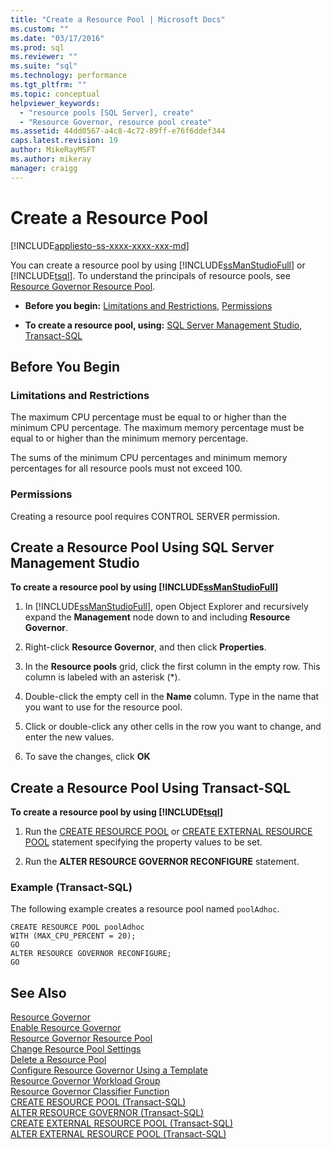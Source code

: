 ```yaml
---
title: "Create a Resource Pool | Microsoft Docs"
ms.custom: ""
ms.date: "03/17/2016"
ms.prod: sql
ms.reviewer: ""
ms.suite: "sql"
ms.technology: performance
ms.tgt_pltfrm: ""
ms.topic: conceptual
helpviewer_keywords: 
  - "resource pools [SQL Server], create"
  - "Resource Governor, resource pool create"
ms.assetid: 44dd0567-a4c8-4c72-89ff-e76f6ddef344
caps.latest.revision: 19
author: MikeRayMSFT
ms.author: mikeray
manager: craigg
---
```

# Create a Resource Pool
[!INCLUDE[appliesto-ss-xxxx-xxxx-xxx-md](../../includes/appliesto-ss-xxxx-xxxx-xxx-md.md)]

  You can create a resource pool by using [!INCLUDE[ssManStudioFull](../../includes/ssmanstudiofull-md.md)] or [!INCLUDE[tsql](../../includes/tsql-md.md)]. To understand the principals of resource pools, see [Resource Governor Resource Pool](../../relational-databases/resource-governor/resource-governor-resource-pool.md).  
  
-   **Before you begin:**  [Limitations and Restrictions](#LimitationsRestrictions), [Permissions](#Permissions)  
  
-   **To create a resource pool, using:**  [SQL Server Management Studio](#CreRPProp), [Transact-SQL](#CreRPTSQL)  
  
##  <a name="BeforeYouBegin"></a> Before You Begin  
  
###  <a name="LimitationsRestrictions"></a> Limitations and Restrictions  
 The maximum CPU percentage must be equal to or higher than the minimum CPU percentage. The maximum memory percentage must be equal to or higher than the minimum memory percentage.  
  
 The sums of the minimum CPU percentages and minimum memory percentages for all resource pools must not exceed 100.  
  
###  <a name="Permissions"></a> Permissions  
 Creating a resource pool requires CONTROL SERVER permission.  
  
##  <a name="CreRPProp"></a> Create a Resource Pool Using SQL Server Management Studio  
 **To create a resource pool by using [!INCLUDE[ssManStudioFull](../../includes/ssmanstudiofull-md.md)]**  
  
1.  In [!INCLUDE[ssManStudioFull](../../includes/ssmanstudiofull-md.md)], open Object Explorer and recursively expand the **Management** node down to and including **Resource Governor**.  
  
2.  Right-click **Resource Governor**, and then click **Properties**.  
  
3.  In the **Resource pools** grid, click the first column in the empty row. This column is labeled with an asterisk (*).  
  
4.  Double-click the empty cell in the **Name** column. Type in the name that you want to use for the resource pool.  
  
5.  Click or double-click any other cells in the row you want to change, and enter the new values.  
  
6.  To save the changes, click **OK**  
  
##  <a name="CreRPTSQL"></a> Create a Resource Pool Using Transact-SQL  
 **To create a resource pool by using [!INCLUDE[tsql](../../includes/tsql-md.md)]**  
  
1.  Run the [CREATE RESOURCE POOL](../../t-sql/statements/create-resource-pool-transact-sql.md) or [CREATE EXTERNAL RESOURCE POOL](../../t-sql/statements/create-external-resource-pool-transact-sql.md) statement specifying the property values to be set.  
  
2.  Run the **ALTER RESOURCE GOVERNOR RECONFIGURE** statement.  
  
### Example (Transact-SQL)  
 The following example creates a resource pool named `poolAdhoc`.  
  
```  
CREATE RESOURCE POOL poolAdhoc  
WITH (MAX_CPU_PERCENT = 20);  
GO  
ALTER RESOURCE GOVERNOR RECONFIGURE;  
GO  
```  
  
## See Also  
 [Resource Governor](../../relational-databases/resource-governor/resource-governor.md)   
 [Enable Resource Governor](../../relational-databases/resource-governor/enable-resource-governor.md)   
 [Resource Governor Resource Pool](../../relational-databases/resource-governor/resource-governor-resource-pool.md)   
 [Change Resource Pool Settings](../../relational-databases/resource-governor/change-resource-pool-settings.md)   
 [Delete a Resource Pool](../../relational-databases/resource-governor/delete-a-resource-pool.md)   
 [Configure Resource Governor Using a Template](../../relational-databases/resource-governor/configure-resource-governor-using-a-template.md)   
 [Resource Governor Workload Group](../../relational-databases/resource-governor/resource-governor-workload-group.md)   
 [Resource Governor Classifier Function](../../relational-databases/resource-governor/resource-governor-classifier-function.md)   
 [CREATE RESOURCE POOL &#40;Transact-SQL&#41;](../../t-sql/statements/create-resource-pool-transact-sql.md)   
 [ALTER RESOURCE GOVERNOR &#40;Transact-SQL&#41;](../../t-sql/statements/alter-resource-governor-transact-sql.md)   
 [CREATE EXTERNAL RESOURCE POOL &#40;Transact-SQL&#41;](../../t-sql/statements/create-external-resource-pool-transact-sql.md)   
 [ALTER EXTERNAL RESOURCE POOL &#40;Transact-SQL&#41;](../../t-sql/statements/alter-external-resource-pool-transact-sql.md)  
  
  
